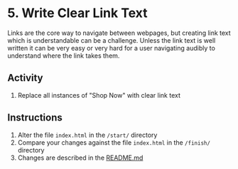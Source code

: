 # 5. Write Clear Link Text
Links are the core way to navigate between webpages, but creating link text which is understandable can be a challenge. Unless the link text is well written it can be very easy or very hard for a user navigating audibly to understand where the link takes them.

## Activity
1. Replace all instances of "Shop Now" with clear link text

## Instructions
1. Alter the file `index.html` in the `/start/` directory
1. Compare your changes against the file `index.html` in the `/finish/` directory
1. Changes are described in the [README.md](finish/README.md)
